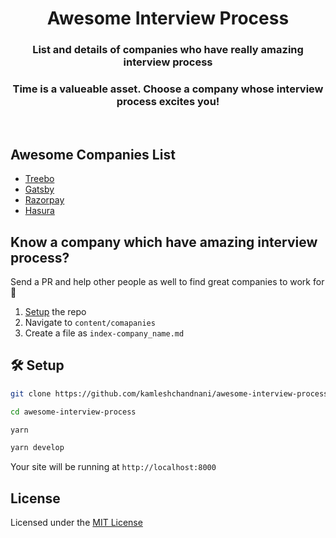 <h1 align="center">
   Awesome Interview Process 
</h1>
<h3 align="center">List and details of companies who have really amazing interview process</h3>
<h3 align="center">Time is a valueable asset. Choose a company whose interview process excites you!</h3>
<br/>

##  Awesome Companies List 
  - [Treebo](content/01-treebo.md)
  - [Gatsby](content/02-gatsby.md)
  - [Razorpay](content/03-razorpay.md)
  - [Hasura](content/04-hasura.md)

##  Know a company which have amazing interview process? 
Send a PR and help other people as well to find great companies to work for 💪
1. [Setup](#setup) the repo
2. Navigate to `content/comapanies`
3. Create a file as `index-company_name.md`

## 🛠 Setup
```bash
git clone https://github.com/kamleshchandnani/awesome-interview-process.git

cd awesome-interview-process

yarn

yarn develop
```
Your site will be running at `http://localhost:8000`

##  License
Licensed under the [MIT License](LICENSE.md)

